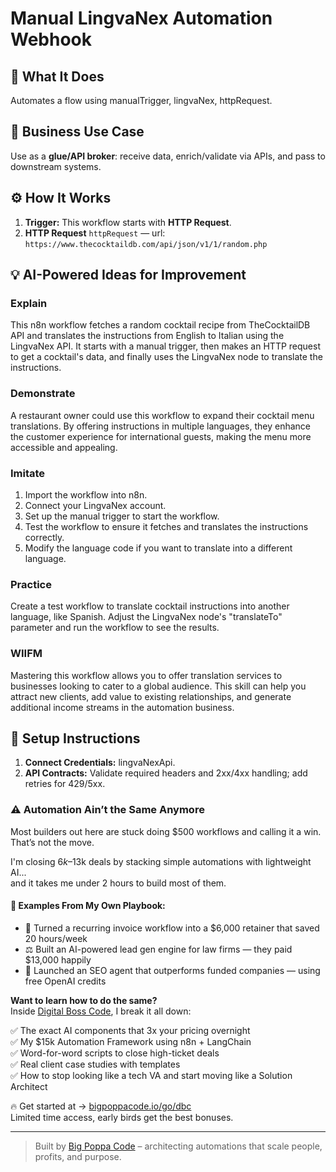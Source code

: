 # Manual LingvaNex Automation Webhook
  ## 🚀 What It Does
  Automates a flow using manualTrigger, lingvaNex, httpRequest.
  
  ## 💼 Business Use Case
  Use as a **glue/API broker**: receive data, enrich/validate via APIs, and pass to downstream systems.
  
  ## ⚙️ How It Works
  1. **Trigger:** This workflow starts with **HTTP Request**.
  2. **HTTP Request** `httpRequest` — url: `https://www.thecocktaildb.com/api/json/v1/1/random.php`
  
  ## 💡 AI-Powered Ideas for Improvement
  ### Explain
This n8n workflow fetches a random cocktail recipe from TheCocktailDB API and translates the instructions from English to Italian using the LingvaNex API. It starts with a manual trigger, then makes an HTTP request to get a cocktail's data, and finally uses the LingvaNex node to translate the instructions.

### Demonstrate
A restaurant owner could use this workflow to expand their cocktail menu translations. By offering instructions in multiple languages, they enhance the customer experience for international guests, making the menu more accessible and appealing.

### Imitate
1. Import the workflow into n8n.
2. Connect your LingvaNex account.
3. Set up the manual trigger to start the workflow.
4. Test the workflow to ensure it fetches and translates the instructions correctly.
5. Modify the language code if you want to translate into a different language.

### Practice
Create a test workflow to translate cocktail instructions into another language, like Spanish. Adjust the LingvaNex node's "translateTo" parameter and run the workflow to see the results.

### WIIFM
Mastering this workflow allows you to offer translation services to businesses looking to cater to a global audience. This skill can help you attract new clients, add value to existing relationships, and generate additional income streams in the automation business.
  
  ## 🔧 Setup Instructions
  1. **Connect Credentials:** lingvaNexApi.
2. **API Contracts:** Validate required headers and 2xx/4xx handling; add retries for 429/5xx.
  
### ⚠️ Automation Ain’t the Same Anymore

Most builders out here are stuck doing $500 workflows and calling it a win.  
That’s not the move.  

I'm closing $6k–$13k deals by stacking simple automations with lightweight AI...  
and it takes me under 2 hours to build most of them.

#### 🧠 Examples From My Own Playbook:
- 🔁 Turned a recurring invoice workflow into a $6,000 retainer that saved 20 hours/week  
- ⚖️ Built an AI-powered lead gen engine for law firms — they paid $13,000 happily  
- 🚀 Launched an SEO agent that outperforms funded companies — using free OpenAI credits  

**Want to learn how to do the same?**  
Inside [Digital Boss Code](https://bigpoppacode.io/go/dbc), I break it all down:

✅ The exact AI components that 3x your pricing overnight  
✅ My $15k Automation Framework using n8n + LangChain  
✅ Word-for-word scripts to close high-ticket deals  
✅ Real client case studies with templates  
✅ How to stop looking like a tech VA and start moving like a Solution Architect  

🔥 Get started at → [bigpoppacode.io/go/dbc](https://bigpoppacode.io/go/dbc)  
Limited time access, early birds get the best bonuses.

---
> Built by [Big Poppa Code](https://bigpoppacode.io) – architecting automations that scale people, profits, and purpose.
  